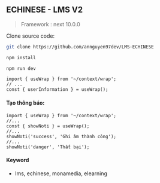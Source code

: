 ## ECHINESE - LMS V2

> Framework : next 10.0.0


Clone source code:

```sh
git clone https://github.com/annguyen97dev/LMS-ECHINESE
```

```sh
npm install
```

```sh
npm run dev
```

```tsx
import { useWrap } from '~/context/wrap';
// ...
const { userInformation } = useWrap();
```

#### Tạo thông báo:

```tsx
import { useWrap } from '~/context/wrap';
//...
const { showNoti } = useWrap();
//...
showNoti('success', 'Ghi âm thành công');
//...
showNoti('danger', 'Thất bại');
```

#### Keyword

-   lms, echinese, monamedia, elearning
